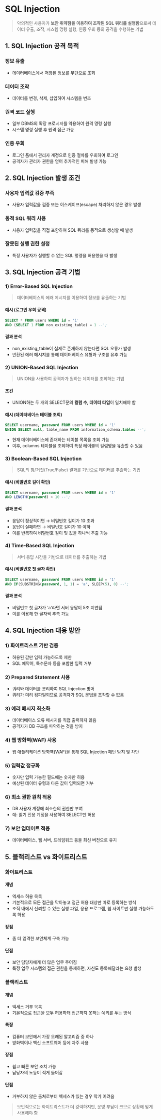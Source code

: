 # SQL Injection
> 악의적인 사용자가 **보안 취약점을 이용하여 조작된 SQL 쿼리를 실행함**으로써 데이터 유출, 조작, 시스템 명령 실행, 인증 우회 등의 공격을 수행하는 기법

## 1. SQL Injection 공격 목적
### 정보 유출
- 데이터베이스에서 저장된 정보를 무단으로 조회

### 데이터 조작
- 데이터를 변경, 삭제, 삽입하여 시스템을 변조

### 원격 코드 실행
- 일부 DBMS의 확장 프로시저를 악용하여 원격 명령 실행
- 시스템 명령 실행 후 원격 접근 가능

### 인증 우회
- 로그인 폼에서 관리자 계정으로 인증 절차를 우회하여 로그인
- 공격자가 관리자 권한을 얻어 추가적인 피해 발생 가능

## 2. SQL Injection 발생 조건
### 사용자 입력값 검증 부족
- 사용자 입력값을 검증 또는 이스케이프(escape) 처리하지 않은 경우 발생

### 동적 SQL 쿼리 사용
- 사용자 입력값을 직접 포함하여 SQL 쿼리를 동적으로 생성할 때 발생

### 잘못된 실행 권한 설정
- 특정 사용자가 실행할 수 없는 SQL 명령을 허용했을 때 발생

## 3. SQL Injection 공격 기법
### 1) Error-Based SQL Injection
> 데이터베이스의 에러 메시지를 이용하여 정보를 유출하는 기법

#### 예시 (로그인 우회 공격)
```sql
SELECT * FROM users WHERE id = '1' 
AND (SELECT 1 FROM non_existing_table) = 1 --';
```

#### 결과 분석
- non_existing_table이 실제로 존재하지 않는다면 SQL 오류가 발생
- 반환된 에러 메시지를 통해 데이터베이스 유형과 구조를 유추 가능

### 2) UNION-Based SQL Injection
> UNION을 사용하여 공격자가 원하는 데이터를 조회하는 기법

#### 조건
- UNION하는 두 개의 SELECT문의 **컬럼 수, 데이터 타입**이 일치해야 함

#### 예시 (데이터베이스 테이블 조회)
```sql
SELECT username, password FROM users WHERE id = '1' 
UNION SELECT null, table_name FROM information_schema.tables --';
```

- 현재 데이터베이스에 존재하는 테이블 목록을 조회 가능
- 이후, columns 테이블을 조회하여 특정 테이블의 컬럼명을 유출할 수 있음

### 3) Boolean-Based SQL Injection
> SQL의 참/거짓(True/False) 결과를 기반으로 데이터를 추출하는 기법

#### 예시 (비밀번호 길이 확인)
```sql
SELECT username, password FROM users WHERE id = '1' 
AND LENGTH(password) > 10 --';
```

#### 결과 분석
- 응답이 정상적이면 → 비밀번호 길이가 10 초과
- 응답이 실패하면 → 비밀번호 길이가 10 이하
- 이를 반복하여 비밀번호 길이 및 값을 하나씩 추출 가능

### 4) Time-Based SQL Injection
> 서버 응답 시간을 기반으로 데이터를 추출하는 기법

#### 예시 (비밀번호 첫 글자 확인)
```sql
SELECT username, password FROM users WHERE id = '1' 
AND IF(SUBSTRING(password, 1, 1) = 'a', SLEEP(5), 0) --';
```

#### 결과 분석
- 비밀번호 첫 글자가 'a'라면 서버 응답이 5초 지연됨
- 이를 이용해 한 글자씩 추측 가능

## 4. SQL Injection 대응 방안
### 1) 화이트리스트 기반 검증
- 허용된 값만 입력 가능하도록 제한
- SQL 예약어, 특수문자 등을 포함한 입력 거부

### 2) Prepared Statement 사용
- 쿼리와 데이터를 분리하여 SQL Injection 방어
- 쿼리가 미리 컴파일되므로 공격자가 SQL 문법을 조작할 수 없음

### 3) 에러 메시지 최소화
- 데이터베이스 오류 메시지를 직접 출력하지 않음
- 공격자가 DB 구조를 파악하는 것을 방지

### 4) 웹 방화벽(WAF) 사용
- 웹 애플리케이션 방화벽(WAF)을 통해 SQL Injection 패턴 탐지 및 차단

### 5) 입력값 정규화
- 숫자만 입력 가능한 필드에는 숫자만 허용
- 예상된 데이터 유형과 다른 값이 입력되면 거부

### 6) 최소 권한 원칙 적용
- DB 사용자 계정에 최소한의 권한만 부여
- 예: 읽기 전용 계정을 사용하여 SELECT만 허용

### 7) 보안 업데이트 적용
- 데이터베이스, 웹 서버, 프레임워크 등을 최신 버전으로 유지

## 5. 블랙리스트 vs 화이트리스트
### 화이트리스트
#### 개념
- 엑세스 허용 목록
- 기본적으로 모든 접근을 막아놓고 접근 허용 대상만 따로 등록하는 방식
- 조직 내에서 신뢰할 수 있는 실행 파일, 응용 프로그램, 웹 사이트만 실행 가능하도록 허용

#### 장점
- 좀 더 엄격한 보안체계 구축 가능

#### 단점
- 보안 담당자에게 더 많은 업무 주어짐
- 특정 업무 시스템의 접근 권한을 통제하면, 자신도 등록해달라는 요청 발생

### 블랙리스트
#### 개념
- 엑세스 거부 목록
- 기본적으로 접근을 모두 허용하돼 접근하지 못하는 예외를 두는 방식

#### 특징
- 컴퓨터 보안에서 가장 오래된 알고리즘 중 하나
- 방화벽이나 백신 소프트웨어 등에 자주 사용

#### 장점
- 쉽고 빠른 보안 조치 가능
- 담당자의 노동이 적게 들어감

#### 단점
- 거부하지 않은 출처로부터 엑세스가 있는 경우 막기 어려움

> 보안적으로는 화이트리스트가 더 강력하지만, 운영 부담이 크므로 상황에 맞게 사용해야 함
